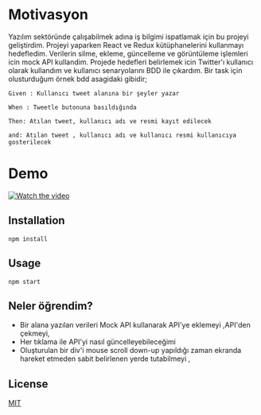 # Motivasyon

 Yazılım sektöründe çalışabilmek adına iş bilgimi ispatlamak için bu projeyi geliştirdim.
Projeyi yaparken React ve Redux kütüphanelerini kullanmayı hedefledim. Verilerin silme, ekleme, güncelleme ve görüntüleme işlemleri icin mock API kullandim. 
Projede hedefleri belirlemek icin Twitter'ı kullanıcı olarak kullandım ve kullanıcı senaryolarını BDD ile çıkardım.
Bir task için olusturduğum örnek bdd asagidaki gibidir;
```
Given : Kullanıcı tweet alanına bir şeyler yazar

When : Tweetle butonuna basıldığında

Then: Atılan tweet, kullanıcı adı ve resmi kayıt edilecek

and: Atılan tweet , kullanıcı adı ve kullanıcı resmi kullanıcıya gosterilecek

```
# Demo
 
 [![Watch the video](https://img.youtube.com/vi/2o9MTfsr_BA/hqdefault.jpg)](https://youtu.be/2o9MTfsr_BA)

## Installation
```
npm install
```
## Usage
```
npm start
```

## Neler öğrendim?

- Bir alana yazılan verileri Mock API kullanarak API'ye eklemeyi ,API'den çekmeyi,
- Her tıklama ile API'yi nasıl güncelleyebileceğimi 
- Oluşturulan bir div'i mouse scroll down-up yapıldığı zaman ekranda hareket etmeden sabit belirlenen yerde tutabilmeyi ,




## License
[MIT](https://choosealicense.com/licenses/mit/)
